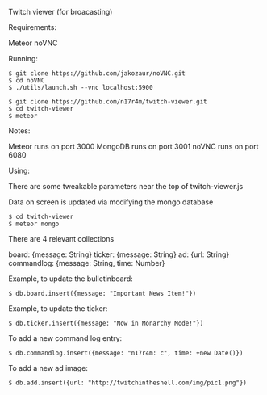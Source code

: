 Twitch viewer (for broacasting)


Requirements:

Meteor
noVNC

Running:

    $ git clone https://github.com/jakozaur/noVNC.git 
    $ cd noVNC
    $ ./utils/launch.sh --vnc localhost:5900
    
    $ git clone https://github.com/n17r4m/twitch-viewer.git
    $ cd twitch-viewer
    $ meteor

Notes:

Meteor runs on port 3000
MongoDB runs on port 3001
noVNC runs on port 6080

Using:

There are some tweakable parameters near the top of twitch-viewer.js

Data on screen is updated via modifying the mongo database

    $ cd twitch-viewer
    $ meteor mongo

There are 4 relevant collections

board: {message: String}
ticker: {message: String}
ad: {url: String}
commandlog: {message: String, time: Number}

Example, to update the bulletinboard:

    $ db.board.insert({message: "Important News Item!"})

Example, to update the ticker:

    $ db.ticker.insert({message: "Now in Monarchy Mode!"})

To add a new command log entry:

    $ db.commandlog.insert({message: "n17r4m: c", time: +new Date()})

To add a new ad image:

    $ db.add.insert({url: "http://twitchintheshell.com/img/pic1.png"})




